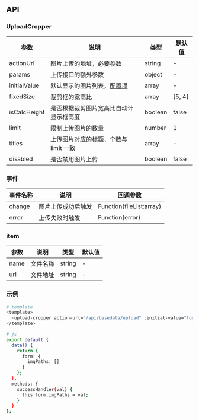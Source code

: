 ## API

### UploadCropper

| 参数         | 说明                                   | 类型    | 默认值 |
| ------------ | -------------------------------------- | ------- | ------ |
| actionUrl    | 图片上传的地址，必要参数               | string  | -      |
| params       | 上传接口的额外参数                     | object  | -      |
| initialValue | 默认显示的图片列表，[配置项](#item)    | array   | -      |
| fixedSize    | 裁剪框的宽高比                         | array   | [5, 4] |
| isCalcHeight | 是否根据裁剪图片宽高比自动计显示框高度 | boolean | false  |
| limit        | 限制上传图片的数量                     | number  | 1      |
| titles       | 上传图片对应的标题，个数与 limit 一致  | array   | -      |
| disabled     | 是否禁用图片上传                       | boolean | false  |

### 事件

| 事件名称 | 说明               | 回调参数                 |
| -------- | ------------------ | ------------------------ |
| change   | 图片上传成功后触发 | Function(fileList:array) |
| error    | 上传失败时触发     | Function(error)          |

### item

| 参数 | 说明     | 类型   | 默认值 |
| ---- | -------- | ------ | ------ |
| name | 文件名称 | string | -      |
| url  | 文件地址 | string | -      |

### 示例

```bash
# template
<template>
  <upload-cropper action-url="/api/basedata/upload" :initial-value="form.imgPath" :fixed-size="[4, 5]" @change="successHandler" />
</template>

# js
export default {
  data() {
    return {
      form: {
        imgPaths: []
      }
    };
  },
  methods: {
    successHandler(val) {
      this.form.imgPaths = val;
    }
  }
};
```
